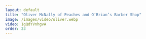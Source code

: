 ```yaml
---
layout: default
title: "Oliver McNally of Peaches and O’Brian’s Barber Shop"
image: /images/video/oliver.webp
video: 1gQdYVnhgvA
order: 23
---
```

